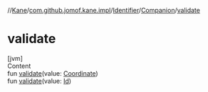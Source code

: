 //[Kane](../../../index.md)/[com.github.jomof.kane.impl](../../index.md)/[Identifier](../index.md)/[Companion](index.md)/[validate](validate.md)



# validate  
[jvm]  
Content  
fun [validate](validate.md)(value: [Coordinate](../../-coordinate/index.md))  
fun [validate](validate.md)(value: [Id](../../index.md#%5Bcom.github.jomof.kane.impl%2FId%2F%2F%2FPointingToDeclaration%2F%5D%2FClasslikes%2F-2060307422))  



